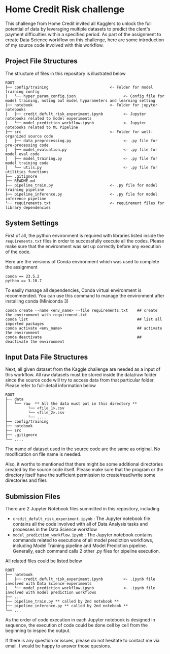 # Home Credit Risk challenge
This challenge from Home Credit invited all Kagglers to unlock the full potential of data by leveraging multiple datasets to predict the clent's payment difficulties within a specified period. As part of the assignment to create Data Science workflow on this challenge, here are some introduction of my source code involved with this workflow.

## Project File Structures
The structure of files in this repository is illustrated below
```
ROOT
├── config/training                           <- Folder for model training config
│   └── hyper_param_config.json                     <- Config file for model training, noting but model hyparameters and learning setting
├── notebook                                  <- Folder for jupyter notebooks
│   ├── credit_defult_risk_experiment.ipynb         <- Jupyter notebooks related to model experiments
│   └── model_prediction_workflow.ipynb             <- Jupyter notebooks related to ML Pipeline
├── src                                       <- Folder for well-organized source code
│   ├── data_preprocessing.py                       <- .py file for pre-processing code
│   ├── model_evaluation.py                         <- .py file for model eval code
│   ├── model_training.py                           <- .py file for model training code
│   └── utils.py                                    <- .py file for utilities functions
├── .gitignore
├── README.md
├── pipeline_train.py                         <- .py file for model training pipeline
├── pipeline_inference.py                     <- .py file for model inference pipeline
└── requirements.txt                          <- requirement files for library dependencies
```
## System Settings

First of all, the python environment is required with libraries listed inside the <code>requirements.txt</code> files in order to successfully execute all the codes. Please make sure that the environment was set up correctly before any execution of the code.

Here are the versions of Conda environment which was used to complete the assignment
```
conda == 23.5.2
python == 3.10.7
```

To easily manage all dependencies, Conda virtual environment is recommended. You can use this command to manage the environment after installing conda (Miniconda 3)

```
conda create --name <env_name> --file requirements.txt    ## create the environment with requirement.txt
conda list                                                ## list all imported packages
conda activate <env_name>                                 ## activate the environment
conda deactivate                                          ## deactivate the environment
```

## Input Data File Structures
Next, all given dataset from the Kaggle challenge are needed as a input of this workflow. All raw datasets must be stored inside the data/raw folder since the source code will try to access data from that particular folder. Please refer to full-detail information below
```
ROOT
├── data
│   └── raw  ** All the data must put in this directory **
│         └── <file_1>.csv
│         └── <file_2>.csv
│         └── ....
├── config/training
├── notebook
├── src
├── .gitignore
└── ....
```

The name of dataset used in the source code are the same as original. No modification on file name is needed.

Also, it worths to mentioned that there might be some additional directories created by the source code itself. Please make sure that the program or the directory itself have the sufficient permission to create/read/write some directories and files

## Submission Files
There are 2 Jupyter Notebook files summitted in this repository, including
 - <code>credit_defult_risk_experiment.ipynb</code> : The Jupyter notebook file contains all the code involved with all of Data Analysis tasks and processes in the Data Science workflow
 - <code>model_prediction_workflow.ipynb</code> : The Jupyter notebook contains commands related to executions of all model prediction workflows, including Model Training pipeline and Model Prediction pipeline. Generally, each command calls 2 other .py files for pipeline execution.

All related files could be listed below
 ```
ROOT
├── notebook
│   ├── credit_defult_risk_experiment.ipynb         <- .ipynb file involved with Data Science experiments
│   └── model_prediction_workflow.ipynb             <- .ipynb file involved with model prediction workflows
├── ...
├── pipeline_train.py ** called by 2nd notebook **
├── pipeline_inference.py ** called by 2nd notebook **
└── ...
```

As the order of code execution in each Jupyter notebook is designed in sequence, the execution of code could be done cell by cell from the beginning to inspec the output.

If there is any question or issues, please do not hesitate to contact me via email. I would be happy to answer those quesions.